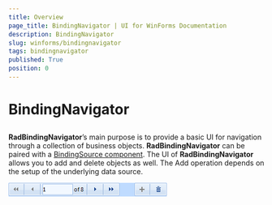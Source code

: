 ```yaml
---
title: Overview
page_title: BindingNavigator | UI for WinForms Documentation
description: BindingNavigator
slug: winforms/bindingnavigator
tags: bindingnavigator
published: True
position: 0
---
```


# BindingNavigator



## 

__RadBindingNavigator__’s main purpose is to provide a basic UI for navigation through a collection of business objects. __RadBindingNavigator__ can be paired with a [BindingSource component](http://msdn.microsoft.com/en-us/library/system.windows.forms.bindingsource%28v=vs.110%29.aspx). The UI of  __RadBindingNavigator__ allows you to add and delete objects as well. The Add operation depends on the setup of the underlying data source.

![bindingnavigator-overview 001](images/bindingnavigator-overview001.png)
